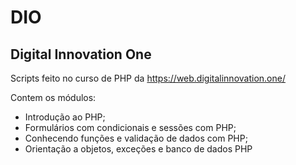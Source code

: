 # DIO
## Digital Innovation One
Scripts feito no curso de PHP da https://web.digitalinnovation.one/
 
Contem os módulos:
- Introdução ao PHP;
- Formulários com condicionais e sessões com PHP;
- Conhecendo funções e validação de dados com PHP;
- Orientação a objetos, exceções e banco de dados PHP
